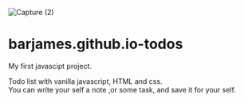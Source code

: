 ![Capture (2)](https://user-images.githubusercontent.com/84085280/141696524-e8c38cb2-96d9-43c2-a95d-37adb861196b.png)
# barjames.github.io-todos
My first javascipt project.

Todo list with vanilla javascript, HTML and css.  
You can write your self a note ,or some task, and save it for your self.
